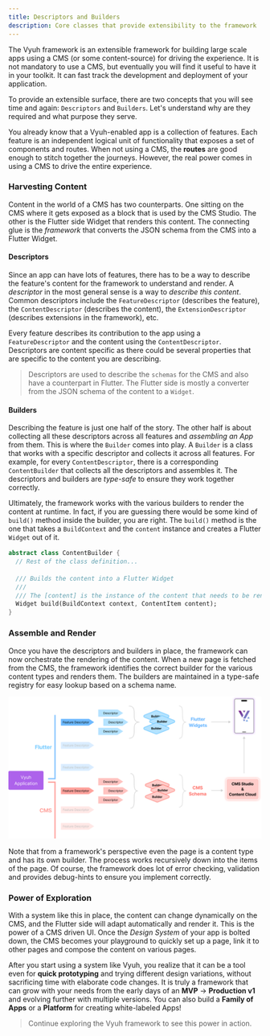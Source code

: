 ```yaml
---
title: Descriptors and Builders
description: Core classes that provide extensibility to the framework
---
```


The Vyuh framework is an extensible framework for building large scale apps
using a CMS (or some content-source) for driving the experience. It is not
mandatory to use a CMS, but eventually you will find it useful to have it in
your toolkit. It can fast track the development and deployment of your
application.

To provide an extensible surface, there are two concepts that you will see time
and again: `Descriptors` and `Builders`. Let's understand why are they required
and what purpose they serve.

You already know that a Vyuh-enabled app is a collection of features. Each
feature is an independent logical unit of functionality that exposes a set of
components and routes. When not using a CMS, the **routes** are good enough to
stitch together the journeys. However, the real power comes in using a CMS to
drive the entire experience.

### Harvesting Content

Content in the world of a CMS has two counterparts. One sitting on the CMS where
it gets exposed as a block that is used by the CMS Studio. The other is the
Flutter side Widget that renders this content. The connecting glue is the
_framework_ that converts the JSON schema from the CMS into a Flutter Widget.

#### Descriptors

Since an app can have lots of features, there has to be a way to describe the
feature's content for the framework to understand and render. A _descriptor_ in
the most general sense is a way to _describe this content_. Common descriptors
include the `FeatureDescriptor` (describes the feature), the `ContentDescriptor`
(describes the content), the `ExtensionDescriptor` (describes extensions in the
framework), etc.

Every feature describes its contribution to the app using a `FeatureDescriptor`
and the content using the `ContentDescriptor`. Descriptors are content specific
as there could be several properties that are specific to the content you are
describing.

> Descriptors are used to describe the `schemas` for the CMS and also have a
> counterpart in Flutter. The Flutter side is mostly a converter from the JSON
> schema of the content to a `Widget`.

#### Builders

Describing the feature is just one half of the story. The other half is about
collecting all these descriptors across all features and _assembling an App_
from them. This is where the `Builder` comes into play. A `Builder` is a class
that works with a specific descriptor and collects it across all features. For
example, for every `ContentDescriptor`, there is a corresponding
`ContentBuilder` that collects all the descriptors and assembles it. The
descriptors and builders are _type-safe_ to ensure they work together correctly.

Ultimately, the framework works with the various builders to render the content
at runtime. In fact, if you are guessing there would be some kind of `build()`
method inside the builder, you are right. The `build()` method is the one that
takes a `BuildContext` and the `content` instance and creates a Flutter `Widget`
out of it.

```dart
abstract class ContentBuilder {
  // Rest of the class definition...

  /// Builds the content into a Flutter Widget
  ///
  /// The [content] is the instance of the content that needs to be rendered.
  Widget build(BuildContext context, ContentItem content);
}
```

### Assemble and Render

Once you have the descriptors and builders in place, the framework can now
orchestrate the rendering of the content. When a new page is fetched from the
CMS, the framework identifies the correct builder for the various content types
and renders them. The builders are maintained in a type-safe registry for easy
lookup based on a schema name.

![Descriptors and Builders working together to orchestrate Content + Presentation](images/descriptors-builders.png)

Note that from a framework's perspective even the page is a content type and has
its own builder. The process works recursively down into the items of the page.
Of course, the framework does lot of error checking, validation and provides
debug-hints to ensure you implement correctly.

### Power of Exploration

With a system like this in place, the content can change dynamically on the CMS,
and the Flutter side will adapt automatically and render it. This is the power
of a CMS driven UI. Once the _Design System_ of your app is bolted down, the CMS
becomes your playground to quickly set up a page, link it to other pages and
compose the content on various pages.

After you start using a system like Vyuh, you realize that it can be a tool even
for **quick prototyping** and trying different design variations, without
sacrificing time with elaborate code changes. It is truly a framework that can
grow with your needs from the early days of an **MVP** -> **Production v1** and
evolving further with multiple versions. You can also build a **Family of Apps**
or a **Platform** for creating white-labeled Apps!&#x20;

> Continue exploring the Vyuh framework to see this power in action.
